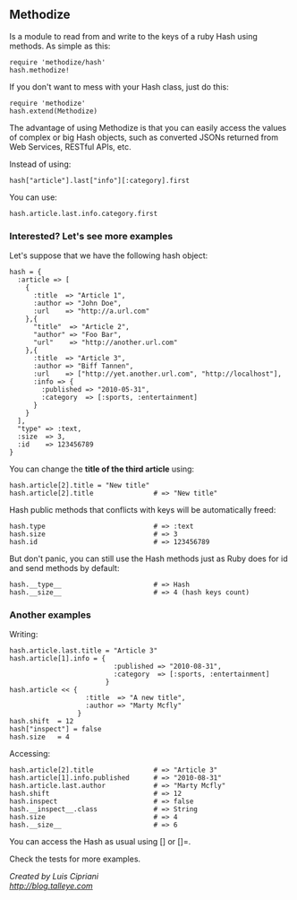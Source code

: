 Methodize
---------

Is a module to read from and write to the keys of a ruby Hash using methods. As simple as this:

    require 'methodize/hash'
    hash.methodize!

If you don't want to mess with your Hash class, just do this:

    require 'methodize'
    hash.extend(Methodize)

The advantage of using Methodize is that you can easily access the values of complex or big Hash objects, such as converted JSONs returned from Web Services, RESTful APIs, etc.

Instead of using:

    hash["article"].last["info"][:category].first

You can use:

    hash.article.last.info.category.first

### Interested? Let's see more examples ###

Let's suppose that we have the following hash object:

    hash = {
      :article => [
        {
          :title  => "Article 1",
          :author => "John Doe",
          :url    => "http://a.url.com"
        },{
          "title"  => "Article 2",
          "author" => "Foo Bar",
          "url"    => "http://another.url.com"
        },{
          :title  => "Article 3",
          :author => "Biff Tannen",
          :url    => ["http://yet.another.url.com", "http://localhost"],
          :info => {
            :published => "2010-05-31",
            :category  => [:sports, :entertainment]
          }
        }
      ],
      "type" => :text,
      :size  => 3,
      :id    => 123456789
    }

You can change the **title of the third article** using:

    hash.article[2].title = "New title"
    hash.article[2].title               # => "New title"

Hash public methods that conflicts with keys will be automatically freed:

    hash.type                           # => :text
    hash.size                           # => 3
    hash.id                             # => 123456789

But don't panic, you can still use the Hash methods just as Ruby does for id and send methods by default:

    hash.__type__                       # => Hash
    hash.__size__                       # => 4 (hash keys count)

### Another examples ###

Writing:

    hash.article.last.title = "Article 3"
    hash.article[1].info = {
                              :published => "2010-08-31",
                              :category  => [:sports, :entertainment]
                            }
    hash.article << {
                       :title  => "A new title",
                       :author => "Marty Mcfly"
                     }
    hash.shift  = 12
    hash["inspect"] = false
    hash.size   = 4

Accessing:

    hash.article[2].title               # => "Article 3"
    hash.article[1].info.published      # => "2010-08-31"
    hash.article.last.author            # => "Marty Mcfly"
    hash.shift                          # => 12
    hash.inspect                        # => false
    hash.__inspect__.class              # => String
    hash.size                           # => 4
    hash.__size__                       # => 6

You can access the Hash as usual using [] or []=.

Check the tests for more examples.

*Created by Luis Cipriani*<br/>
*http://blog.talleye.com*
